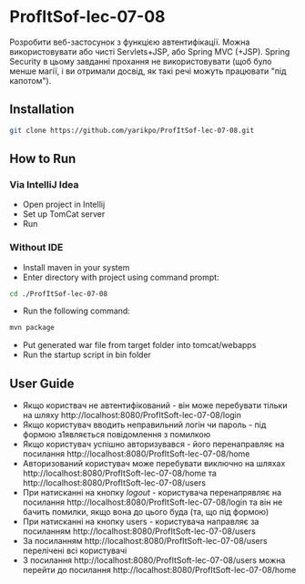 # ProfItSof-lec-07-08
Розробити веб-застосунок з функцією автентифікації. Можна використовувати або чисті Servlets+JSP, або Spring MVC (+JSP). Spring Security в цьому завданні прохання не використовувати (щоб було менше магії, і ви отримали досвід, як такі речі можуть працювати "під капотом").

## Installation

```bash
git clone https://github.com/yarikpo/ProfItSof-lec-07-08.git
```

## How to Run

### Via IntelliJ Idea

* Open project in Intellij
* Set up TomCat server
* Run

### Without IDE

* Install maven in your system
* Enter directory with project using command prompt:
```bash
cd ./ProfItSof-lec-07-08
```
* Run the following command:
```bash
mvn package
```
* Put generated war file from target folder into tomcat/webapps
* Run the startup script in bin folder

## User Guide

* Якщо користвач не автентифікований - він може перебувати тільки на шляху http://localhost:8080/ProfItSoft-lec-07-08/login
* Якщо користувач вводить неправильний логін чи пароль - під формою з1являється повідомлення з помилкою
* Якщо користувач успішно авторизувався - його перенаправляє на посилання http://localhost:8080/ProfItSoft-lec-07-08/home
* Авторизований користувач може перебувати виключно на шляхах http://localhost:8080/ProfItSoft-lec-07-08/home та http://localhost:8080/ProfItSoft-lec-07-08/users
* При натисканні на кнопку *logout* - користувача перенапрявляє на посилання http://localhost:8080/ProfItSoft-lec-07-08/login та він не бачить помилки, якщо вона до цього буда (та, що під формою)
* При натисканні на кнопку users - користувача направляє за посиланням http://localhost:8080/ProfItSoft-lec-07-08/users
* За посиланням http://localhost:8080/ProfItSoft-lec-07-08/users перелічені всі користувачі
* З посилання http://localhost:8080/ProfItSoft-lec-07-08/users можна перейти до посилання http://localhost:8080/ProfItSoft-lec-07-08/home

